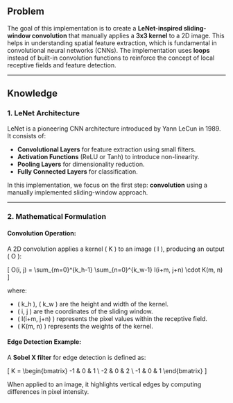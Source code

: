 ## Problem

The goal of this implementation is to create a **LeNet-inspired sliding-window convolution** that manually applies a **3x3 kernel** to a 2D image. This helps in understanding spatial feature extraction, which is fundamental in convolutional neural networks (CNNs). The implementation uses **loops** instead of built-in convolution functions to reinforce the concept of local receptive fields and feature detection.

---

## Knowledge

### 1. **LeNet Architecture**

LeNet is a pioneering CNN architecture introduced by Yann LeCun in 1989. It consists of:
- **Convolutional Layers** for feature extraction using small filters.
- **Activation Functions** (ReLU or Tanh) to introduce non-linearity.
- **Pooling Layers** for dimensionality reduction.
- **Fully Connected Layers** for classification.

In this implementation, we focus on the first step: **convolution** using a manually implemented sliding-window approach.

---

### 2. **Mathematical Formulation**

#### **Convolution Operation:**
A 2D convolution applies a kernel \( K \) to an image \( I \), producing an output \( O \):

\[
O(i, j) = \sum_{m=0}^{k_h-1} \sum_{n=0}^{k_w-1} I(i+m, j+n) \cdot K(m, n)
\]

where:
- \( k_h \), \( k_w \) are the height and width of the kernel.
- \( i, j \) are the coordinates of the sliding window.
- \( I(i+m, j+n) \) represents the pixel values within the receptive field.
- \( K(m, n) \) represents the weights of the kernel.

#### **Edge Detection Example:**
A **Sobel X filter** for edge detection is defined as:

\[
K = \begin{bmatrix} -1 & 0 & 1 \\ -2 & 0 & 2 \\ -1 & 0 & 1 \end{bmatrix}
\]

When applied to an image, it highlights vertical edges by computing differences in pixel intensity.
